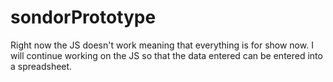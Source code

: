 # sondorPrototype

Right now the JS doesn't work meaning that everything is for show now. I will continue working on the JS so that the data entered can be entered into a spreadsheet.
